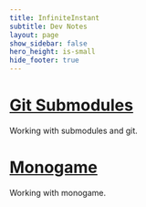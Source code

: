 ```yaml
---
title: InfiniteInstant
subtitle: Dev Notes
layout: page
show_sidebar: false
hero_height: is-small
hide_footer: true
---
```


# [Git Submodules](submodules) 
Working with submodules and git.
# [Monogame](monogame) 
Working with monogame.

